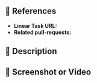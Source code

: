 ## :pushpin: References

- **Linear Task URL:**
- **Related pull-requests:**

## :blue_book: Description

## :movie_camera: Screenshot or Video
